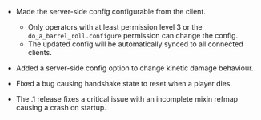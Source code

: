 - Made the server-side config configurable from the client.
    - Only operators with at least permission level 3 or the `do_a_barrel_roll.configure` permission can change the config.
    - The updated config will be automatically synced to all connected clients.
- Added a server-side config option to change kinetic damage behaviour.
- Fixed a bug causing handshake state to reset when a player dies.

- The .1 release fixes a critical issue with an incomplete mixin refmap causing a crash on startup.